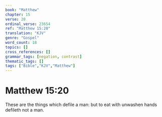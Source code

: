 ```yaml
---
book: "Matthew"
chapter: 15
verse: 20
ordinal_verse: 23654
ref: "Matthew 15:20"
translation: "KJV"
genre: "Gospel"
word_count: 18
topics: []
cross_references: []
grammar_tags: [negation, contrast]
thematic_tags: []
tags: ["Bible","KJV","Matthew"]
---
```


# Matthew 15:20

These are the things which defile a man: but to eat with unwashen hands defileth not a man.
